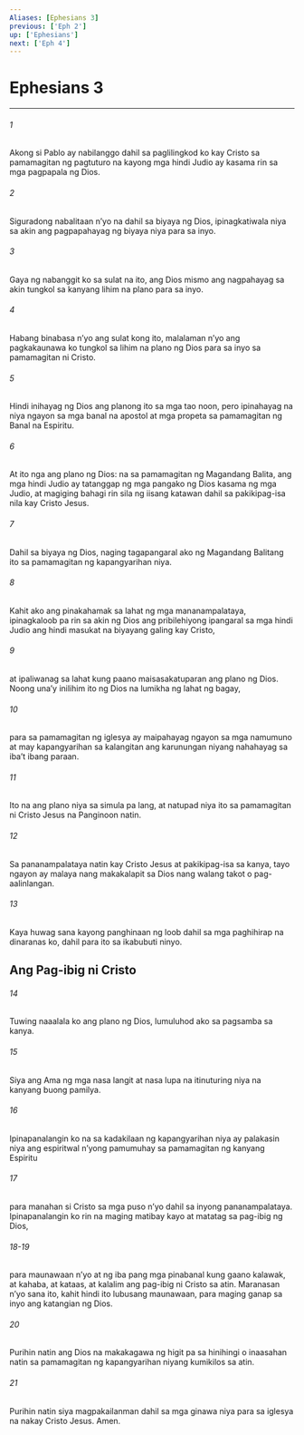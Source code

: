 ```yaml
---
Aliases: [Ephesians 3]
previous: ['Eph 2']
up: ['Ephesians']
next: ['Eph 4']
---
```

# Ephesians 3

***


###### 1 


Akong si Pablo ay nabilanggo dahil sa paglilingkod ko kay Cristo sa pamamagitan ng pagtuturo na kayong mga hindi Judio ay kasama rin sa mga pagpapala ng Dios. 


###### 2 


Siguradong nabalitaan nʼyo na dahil sa biyaya ng Dios, ipinagkatiwala niya sa akin ang pagpapahayag ng biyaya niya para sa inyo. 


###### 3 


Gaya ng nabanggit ko sa sulat na ito, ang Dios mismo ang nagpahayag sa akin tungkol sa kanyang lihim na plano para sa inyo. 


###### 4 


Habang binabasa nʼyo ang sulat kong ito, malalaman nʼyo ang pagkakaunawa ko tungkol sa lihim na plano ng Dios para sa inyo sa pamamagitan ni Cristo. 


###### 5 


Hindi inihayag ng Dios ang planong ito sa mga tao noon, pero ipinahayag na niya ngayon sa mga banal na apostol at mga propeta sa pamamagitan ng Banal na Espiritu. 


###### 6 


At ito nga ang plano ng Dios: na sa pamamagitan ng Magandang Balita, ang mga hindi Judio ay tatanggap ng mga pangako ng Dios kasama ng mga Judio, at magiging bahagi rin sila ng iisang katawan dahil sa pakikipag-isa nila kay Cristo Jesus. 


###### 7 


Dahil sa biyaya ng Dios, naging tagapangaral ako ng Magandang Balitang ito sa pamamagitan ng kapangyarihan niya. 


###### 8 


Kahit ako ang pinakahamak sa lahat ng mga mananampalataya, ipinagkaloob pa rin sa akin ng Dios ang pribilehiyong ipangaral sa mga hindi Judio ang hindi masukat na biyayang galing kay Cristo, 


###### 9 


at ipaliwanag sa lahat kung paano maisasakatuparan ang plano ng Dios. Noong unaʼy inilihim ito ng Dios na lumikha ng lahat ng bagay, 


###### 10 


para sa pamamagitan ng iglesya ay maipahayag ngayon sa mga namumuno at may kapangyarihan sa kalangitan ang karunungan niyang nahahayag sa ibaʼt ibang paraan. 


###### 11 


Ito na ang plano niya sa simula pa lang, at natupad niya ito sa pamamagitan ni Cristo Jesus na Panginoon natin. 


###### 12 


Sa pananampalataya natin kay Cristo Jesus at pakikipag-isa sa kanya, tayo ngayon ay malaya nang makakalapit sa Dios nang walang takot o pag-aalinlangan. 


###### 13 


Kaya huwag sana kayong panghinaan ng loob dahil sa mga paghihirap na dinaranas ko, dahil para ito sa ikabubuti ninyo.

## Ang Pag-ibig ni Cristo 


###### 14 


Tuwing naaalala ko ang plano ng Dios, lumuluhod ako sa pagsamba sa kanya. 


###### 15 


Siya ang Ama ng mga nasa langit at nasa lupa na itinuturing niya na kanyang buong pamilya. 


###### 16 


Ipinapanalangin ko na sa kadakilaan ng kapangyarihan niya ay palakasin niya ang espiritwal nʼyong pamumuhay sa pamamagitan ng kanyang Espiritu 


###### 17 


para manahan si Cristo sa mga puso nʼyo dahil sa inyong pananampalataya. Ipinapanalangin ko rin na maging matibay kayo at matatag sa pag-ibig ng Dios,

###### 18-19

para maunawaan nʼyo at ng iba pang mga pinabanal kung gaano kalawak, at kahaba, at kataas, at kalalim ang pag-ibig ni Cristo sa atin. Maranasan nʼyo sana ito, kahit hindi ito lubusang maunawaan, para maging ganap sa inyo ang katangian ng Dios. 


###### 20 


Purihin natin ang Dios na makakagawa ng higit pa sa hinihingi o inaasahan natin sa pamamagitan ng kapangyarihan niyang kumikilos sa atin. 


###### 21 


Purihin natin siya magpakailanman dahil sa mga ginawa niya para sa iglesya na nakay Cristo Jesus. Amen.

